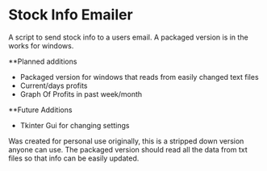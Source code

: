 # Stock Info Emailer
A script to send stock info to a users email. A packaged version is in the works for windows.

**Planned additions
- Packaged version for windows that reads from easily changed text files
- Current/days profits
- Graph Of Profits in past week/month

**Future Additions
- Tkinter Gui for changing settings

Was created for personal use originally, this is a stripped down version anyone can use. The packaged version should read all the data from txt files so that info can be easily updated.
